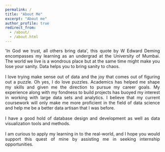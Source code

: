 ```yaml
---
permalink: /
title: "About Me"
excerpt: "About me"
author_profile: true
redirect_from: 
  - /about/
  - /about.html
---
```


<div style="text-align: justify">
'In God we trust, all others bring data', this quote by W Edward Deming encompasses my learning as an undergrad at the University of Mumbai. The world we live is a wondrous place but at the same time might make you lose your sanity. Data helps you to bring sanity to chaos.
<br/><br/>
I love trying make sense out of data and the joy that comes out of figuring out a puzzle. Oh yes, I do love puzzles. Academics has helped me shape my skills and given me the direction to pursue my career goals. My experience along with my fondness to build projects has buoyed my interest in working with large data sets and analytics. I believe that my current coursework will only make me more proficient in the field of data science and help me be a better data artisan that I was before.
<br/><br/>
I have a good hold of database design and development as well as data visualization tools and methods.
<br/><br/>
I am curious to apply my learning in to the real-world, and I hope you would support this quest of mine by assisting me in seeking internship opportunities.
</div>